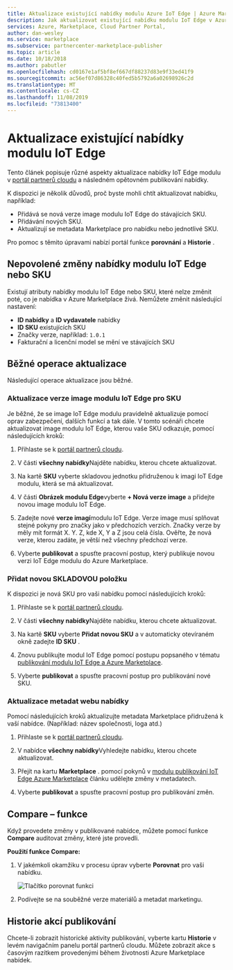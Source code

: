```yaml
---
title: Aktualizace existující nabídky modulu Azure IoT Edge | Azure Marketplace
description: Jak aktualizovat existující nabídku modulu IoT Edge v Azure Marketplace.
services: Azure, Marketplace, Cloud Partner Portal,
author: dan-wesley
ms.service: marketplace
ms.subservice: partnercenter-marketplace-publisher
ms.topic: article
ms.date: 10/18/2018
ms.author: pabutler
ms.openlocfilehash: cd0167e1af5bf8ef667df88237d83e9f33ed41f9
ms.sourcegitcommit: ac56ef07d86328c40fed5b5792a6a02698926c2d
ms.translationtype: MT
ms.contentlocale: cs-CZ
ms.lasthandoff: 11/08/2019
ms.locfileid: "73813400"
---
```

# <a name="update-an-existing-iot-edge-module-offer"></a>Aktualizace existující nabídky modulu IoT Edge

Tento článek popisuje různé aspekty aktualizace nabídky IoT Edge modulu v [portál partnerů cloudu](https://cloudpartner.azure.com/) a následném opětovném publikování nabídky.

K dispozici je několik důvodů, proč byste mohli chtít aktualizovat nabídku, například:

-  Přidává se nová verze image modulu IoT Edge do stávajících SKU.
-  Přidávání nových SKU.
-  Aktualizují se metadata Marketplace pro nabídku nebo jednotlivé SKU.

Pro pomoc s těmito úpravami nabízí portál funkce **porovnání** a **Historie** .  


## <a name="unpermitted-changes-to-iot-edge-module-offer-or-sku"></a>Nepovolené změny nabídky modulu IoT Edge nebo SKU

Existují atributy nabídky modulu IoT Edge nebo SKU, které nelze změnit poté, co je nabídka v Azure Marketplace živá. Nemůžete změnit následující nastavení:

-  **ID nabídky** a **ID vydavatele** nabídky
-  **ID SKU** existujících SKU
-  Značky verze, například: `1.0.1`
-  Fakturační a licenční model se mění ve stávajících SKU

## <a name="common-update-operations"></a>Běžné operace aktualizace

Následující operace aktualizace jsou běžné.

### <a name="update-the-iot-edge-module-image-version-for-a-sku"></a>Aktualizace verze image modulu IoT Edge pro SKU

Je běžné, že se image IoT Edge modulu pravidelně aktualizuje pomocí oprav zabezpečení, dalších funkcí a tak dále. V tomto scénáři chcete aktualizovat image modulu IoT Edge, kterou vaše SKU odkazuje, pomocí následujících kroků:

1.  Přihlaste se k [portál partnerů cloudu](https://cloudpartner.azure.com/).

2.  V části **všechny nabídky**Najděte nabídku, kterou chcete aktualizovat.

3.  Na kartě **SKU** vyberte skladovou jednotku přidruženou k imagi IoT Edge modulu, která se má aktualizovat.

4.  V části **Obrázek modulu Edge**vyberte **+ Nová verze image** a přidejte novou image modulu IoT Edge.

5.  Zadejte nové **verze imagí**modulu IoT Edge. Verze image musí splňovat stejné pokyny pro značky jako v předchozích verzích. Značky verze by měly mít formát X. Y. Z, kde X, Y a Z jsou celá čísla. Ověřte, že nová verze, kterou zadáte, je větší než všechny předchozí verze.

6.  Vyberte **publikovat** a spusťte pracovní postup, který publikuje novou verzi IoT Edge modulu do Azure Marketplace.

### <a name="add-a-new-sku"></a>Přidat novou SKLADOVOU položku

K dispozici je nová SKU pro vaši nabídku pomocí následujících kroků: 

1.  Přihlaste se k [portál partnerů cloudu](https://cloudpartner.azure.com/).

2.  V části **všechny nabídky**Najděte nabídku, kterou chcete aktualizovat.

3.  Na kartě **SKU** vyberte **Přidat novou SKU** a v automaticky otevíraném okně zadejte **ID SKU** .

4.  Znovu publikujte modul IoT Edge pomocí postupu popsaného v tématu [publikování modulu IoT Edge a Azure Marketplace](./cpp-publish-offer.md).

5.  Vyberte **publikovat** a spusťte pracovní postup pro publikování nové SKU.


### <a name="update-offer-marketplace-metadata"></a>Aktualizace metadat webu nabídky

Pomocí následujících kroků aktualizujte metadata Marketplace přidružená k vaší nabídce. (Například: název společnosti, loga atd.)

1.  Přihlaste se k [portál partnerů cloudu](https://cloudpartner.azure.com/).

2.  V nabídce **všechny nabídky**Vyhledejte nabídku, kterou chcete aktualizovat.

3.  Přejít na kartu **Marketplace** . pomocí pokynů v [modulu publikování IoT Edge Azure Marketplace](./cpp-publish-offer.md) článku udělejte změny v metadatech.

4.  Vyberte **publikovat** a spusťte pracovní postup pro publikování změn.

## <a name="compare-feature"></a>Compare – funkce

Když provedete změny v publikované nabídce, můžete pomocí funkce **Compare** auditovat změny, které jste provedli. 

**Použití funkce Compare:**

1.  V jakémkoli okamžiku v procesu úprav vyberte **Porovnat** pro vaši nabídku.

    ![Tlačítko porovnat funkci](./media/iot-edge-module-compare.png)


2.  Podívejte se na souběžné verze materiálů a metadat marketingu.


## <a name="history-of-publishing-actions"></a>Historie akcí publikování

Chcete-li zobrazit historické aktivity publikování, vyberte kartu **Historie** v levém navigačním panelu portál partnerů cloudu. Můžete zobrazit akce s časovým razítkem provedenými během životnosti Azure Marketplace nabídek.  <!-- Need to find correct link here:  legal time windowsFor more information, see [History page](cpp-history-page.md) -->
